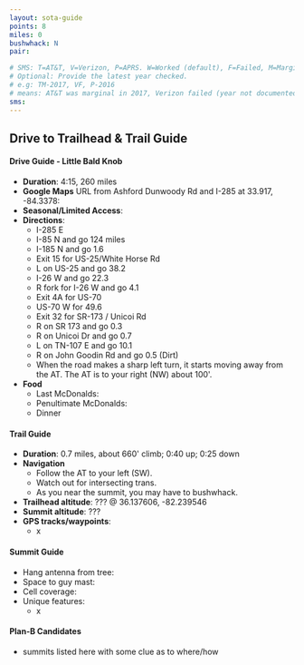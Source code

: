 ```yaml
---
layout: sota-guide
points: 8
miles: 0
bushwhack: N
pair:

# SMS: T=AT&T, V=Verizon, P=APRS. W=Worked (default), F=Failed, M=Marginal (some failed).
# Optional: Provide the latest year checked.
# e.g: TM-2017, VF, P-2016
# means: AT&T was marginal in 2017, Verizon failed (year not documented), APRS worked in 2016.
sms:
---
```

Drive to Trailhead & Trail Guide
--------------------------------------------------------
#### Drive Guide - Little Bald Knob

* **Duration**: 4:15, 260 miles
* **Google Maps** URL from Ashford Dunwoody Rd and I-285 at 33.917, -84.3378: 
* **Seasonal/Limited Access**:
* **Directions**:
    * I-285 E
    * I-85 N and go 124 miles
    * I-185 N and go 1.6
    * Exit 15 for US-25/White Horse Rd
    * L on US-25 and go 38.2
    * I-26 W and go 22.3
    * R fork for I-26 W and go 4.1
    * Exit 4A for US-70
    * US-70 W for 49.6
    * Exit 32 for SR-173 / Unicoi Rd
    * R on SR 173 and go 0.3
    * R on Unicoi Dr and go 0.7
    * L on TN-107 E and go 10.1
    * R on John Goodin Rd and go 0.5 (Dirt)
    * When the road makes a sharp left turn, it starts moving away from the AT.  The AT is to your right (NW) about 100'.
* **Food**
    * Last McDonalds: 
    * Penultimate McDonalds: 
    * Dinner

#### Trail Guide

* **Duration**: 0.7 miles, about 660' climb; 0:40 up; 0:25 down
* **Navigation**
    * Follow the AT to your left (SW).
    * Watch out for intersecting trans.
    * As you near the summit, you may have to bushwhack.
* **Trailhead altitude**: ??? @ 36.137606, -82.239546
* **Summit altitude**: ???
* **GPS tracks/waypoints**:
    * x

#### Summit Guide

* Hang antenna from tree:
* Space to guy mast:
* Cell coverage:
* Unique features:
    * x

#### Plan-B Candidates

* summits listed here with some clue as to where/how
